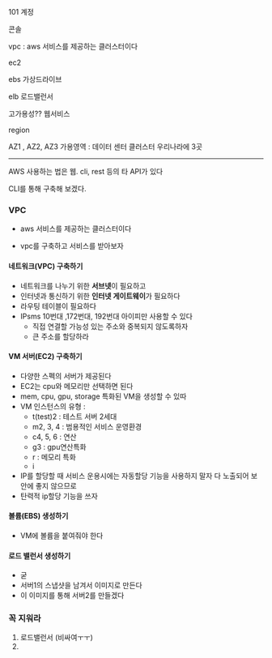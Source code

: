 101 계정

콘솔

vpc : aws 서비스를 제공하는 클러스터이다

ec2

ebs 가상드라이브

elb 로드밸런서

고가용성?? 웹서비스



region

AZ1 , AZ2, AZ3 가용영역 : 데이터 센터 클러스터 우리나라에 3곳





---

AWS 사용하는 법은 웹. cli, rest 등의 타 API가 있다

CLI를 통해 구축해 보겠다.

### VPC
- aws 서비스를 제공하는 클러스터이다

- vpc를 구축하고 서비스를 받아보자

#### 네트워크(VPC) 구축하기

- 네트워크를 나누기 위한 **서브넷**이 필요하고
- 인터넷과 통신하기 위한 **인터넷 게이트웨이**가 필요하다
- 라우팅 테이블이 필요하다
- IPsms 10번대 ,172번대, 192번대 아이피만 사용할 수 있다
  - 직접 연결할 가능성 있는 주소와 중복되지 않도록하자
  - 큰 주소를 할당하라

#### VM 서버(EC2) 구축하기

- 다양한 스펙의 서버가 제공된다
- EC2는 cpu와 메모리만 선택하면 된다
- mem, cpu, gpu, storage 특화된 VM을 생성할 수 있따
- VM 인스턴스의 유형 :
  - t(test)2 : 테스트 서버 2세대
  - m2, 3, 4 :  범용적인 서비스 운영환경
  - c4, 5, 6 : 연산
  - g3 : gpu연산특화
  - r : 메모리 특화
  - i
- IP를 할당할 때 서비스 운용시에는 자동할당 기능을 사용하지 말자 다 노출되어 보안에 좋지 않으므로
- 탄력적 ip할당 기능을 쓰자

#### 볼륨(EBS) 생성하기

- VM에 볼륨을 붙여줘야 한다

#### 로드 밸런서 생성하기

- 굳
- 서버1의 스냅샷을 남겨서 이미지로 만든다
- 이 이미지를 통해 서버2를 만들겠다



### 꼭 지워라

1. 로드밸런서 (비싸여ㅜㅜ)
2. 